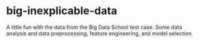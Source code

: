 # big-inexplicable-data
A little fun with the data from the Big Data School test case. Some data analysis and data preprocessing, feature engineering, and model selection.
